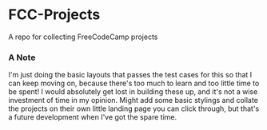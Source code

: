 # FCC-Projects

A repo for collecting FreeCodeCamp projects

### A Note

I'm just doing the basic layouts that passes the test cases for this so that I can keep moving on, because there's too much to learn and too little time to be spent! I would absolutely get lost in building these up, and it's not a wise investment of time in my opinion. Might add some basic stylings and collate the projects on their own little landing page you can click through, but that's a future development when I've got the spare time.
